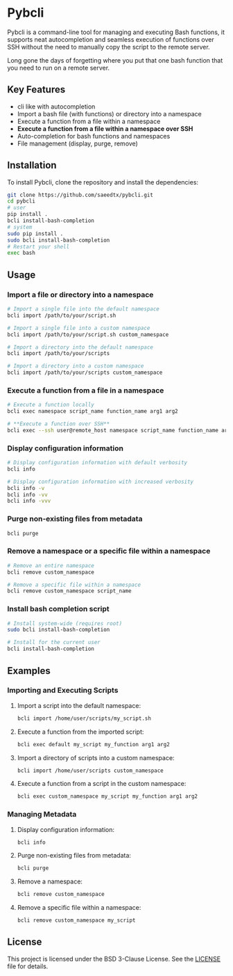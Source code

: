 # Pybcli

Pybcli is a command-line tool for managing and executing Bash functions, it supports neat autocompletion and seamless
execution of functions over SSH without the need to manually copy the script to the remote server.

Long gone the days of forgetting where you put that one bash function that you need to run on a remote server.

## Key Features

- cli like with autocompletion
- Import a bash file (with functions) or directory into a namespace
- Execute a function from a file within a namespace
- **Execute a function from a file within a namespace over SSH**
- Auto-completion for bash functions and namespaces
- File management (display, purge, remove)

## Installation

To install Pybcli, clone the repository and install the dependencies:

```sh
git clone https://github.com/saeedtx/pybcli.git
cd pybcli
# user
pip install .
bcli install-bash-completion
# system
sudo pip install .
sudo bcli install-bash-completion
# Restart your shell
exec bash
```

## Usage

### Import a file or directory into a namespace

```sh
# Import a single file into the default namespace
bcli import /path/to/your/script.sh

# Import a single file into a custom namespace
bcli import /path/to/your/script.sh custom_namespace

# Import a directory into the default namespace
bcli import /path/to/your/scripts

# Import a directory into a custom namespace
bcli import /path/to/your/scripts custom_namespace
```

### Execute a function from a file in a namespace

```sh
# Execute a function locally
bcli exec namespace script_name function_name arg1 arg2

# **Execute a function over SSH**
bcli exec --ssh user@remote_host namespace script_name function_name arg1 arg2
```

### Display configuration information

```sh
# Display configuration information with default verbosity
bcli info

# Display configuration information with increased verbosity
bcli info -v
bcli info -vv
bcli info -vvv
```

### Purge non-existing files from metadata

```sh
bcli purge
```

### Remove a namespace or a specific file within a namespace

```sh
# Remove an entire namespace
bcli remove custom_namespace

# Remove a specific file within a namespace
bcli remove custom_namespace script_name
```

### Install bash completion script

```sh
# Install system-wide (requires root)
sudo bcli install-bash-completion

# Install for the current user
bcli install-bash-completion
```

## Examples

### Importing and Executing Scripts

1. Import a script into the default namespace:

	```sh
	bcli import /home/user/scripts/my_script.sh
	```

2. Execute a function from the imported script:

	```sh
	bcli exec default my_script my_function arg1 arg2
	```

3. Import a directory of scripts into a custom namespace:

	```sh
	bcli import /home/user/scripts custom_namespace
	```

4. Execute a function from a script in the custom namespace:

	```sh
	bcli exec custom_namespace my_script my_function arg1 arg2
	```

### Managing Metadata

1. Display configuration information:

	```sh
	bcli info
	```

2. Purge non-existing files from metadata:

	```sh
	bcli purge
	```

3. Remove a namespace:

	```sh
	bcli remove custom_namespace
	```

4. Remove a specific file within a namespace:

	```sh
	bcli remove custom_namespace my_script
	```

## License
This project is licensed under the BSD 3-Clause License. See the [LICENSE](LICENSE) file for details.

